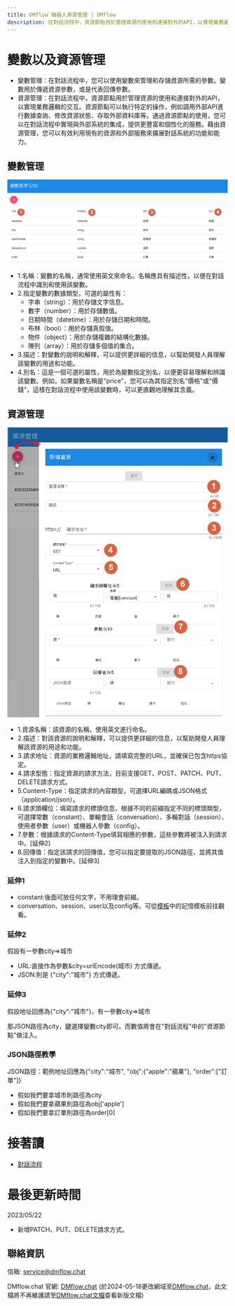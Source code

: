 ```yaml
---
title: DMflow 機器人資源管理 | DMflow
description: 在對話流程中，資源節點用於管理資源的使用和連接對外的API，以實現業務邏輯的交互。資源節點可以執行特定的操作，例如調用外部API進行數據查詢、修改資源狀態、存取外部資料庫等。通過資源節點的使用，您可以在對話流程中實現與外部系統的集成，提供更豐富和個性化的服務。藉由資源管理，您可以有效利用現有的資源和外部服務來擴展對話系統的功能和能力。
---
```



# 變數以及資源管理
- 變數管理：在對話流程中，您可以使用變數來管理和存儲資源所需的參數。變數用於傳遞資源參數，或是代表回傳參數。
- 資源管理：在對話流程中，資源節點用於管理資源的使用和連接對外的API，以實現業務邏輯的交互。資源節點可以執行特定的操作，例如調用外部API進行數據查詢、修改資源狀態、存取外部資料庫等。通過資源節點的使用，您可以在對話流程中實現與外部系統的集成，提供更豐富和個性化的服務。藉由資源管理，您可以有效利用現有的資源和外部服務來擴展對話系統的功能和能力。

## 變數管理
![DMflow新增變數](../../../../../../images/tw/bot-resource-var.png "DMflow新增變數")
- 1.名稱：變數的名稱，通常使用英文來命名。名稱應具有描述性，以便在對話流程中識別和使用該變數。
- 2.指定變數的數據類型，可選的屬性有：
    - 字串（string）：用於存儲文字信息。
    - 數字（number）：用於存儲數值。
    - 日期時間（datetime）：用於存儲日期和時間。
    - 布林（bool）：用於存儲真假值。
    - 物件（object）：用於存儲複雜的結構化數據。
    - 陣列（array）：用於存儲多個值的集合。
- 3.描述：對變數的說明和解釋，可以提供更詳細的信息，以幫助開發人員理解該變數的用途和功能。
- 4.別名：這是一個可選的屬性，用於為變數指定別名，以便更容易理解和辨識該變數。例如，如果變數名稱是"price"，您可以為其指定別名"價格"或"價錢"，這樣在對話流程中使用該變數時，可以更直觀地理解其含義。

## 資源管理
![DMflow新增資源](../../../../../../images/tw/bot-resource-add.png "DMflow新增資源")
- 1.資源名稱：該資源的名稱，使用英文進行命名。
- 2.描述：對該資源的說明和解釋，可以提供更詳細的信息，以幫助開發人員理解該資源的用途和功能。
- 3.請求地址：資源的業務邏輯地址，請填寫完整的URL，並確保已包含https協定。
- 4.請求型態：指定資源的請求方法，目前支援GET、POST、PATCH、PUT、DELETE請求方式。
- 5.Content-Type：指定請求的內容類型，可選擇URL編碼或JSON格式（application/json）。
- 6.請求頭欄位：填寫請求的標頭信息，根據不同的前綴指定不同的標頭類型，可選擇常數（constant）、單輪會話（conversation）、多輪對話（session）、使用者參數（user）或機器人參數（config）。
- 7.參數：根據請求的Content-Type填寫相應的參數，這些參數將被注入到請求中。[延伸2]
- 8.回傳值：指定該請求的回傳值，您可以指定要提取的JSON路徑，並將其值注入到指定的變數中。[延伸3]

### 延伸1
- constant:後面可放任何文字，不用理會前綴。
- conversation、session、user以及config等。可從[模板](../../tutorials/docs/bot-template.html#記憶模板)中的記憶模板前往觀看。
### 延伸2
假設有一參數city=>城市
- URL:直接作為參數&city=urlEncode(城市) 方式傳遞。
- JSON:則是 {"city":"城市"} 方式傳遞。

### 延伸3
假設地址回應為{"city":"城市"}，有一參數city=>城市

那JSON路徑為city，鍵選擇變數city即可。而數值將會在"對話流程"中的"資源節點"做注入。

### JSON路徑教學
JSON路徑：範例地址回應為{"city":"城市", "obj":{"apple":"蘋果"}, "order":["訂單"]}
- 假如我們要拿城市則路徑為city
- 假如我們要拿蘋果則路徑為obj['apple']
- 假如我們要拿訂單則路徑為order[0]

# 接著讀
- [對話流程](../../tutorials/docs/bot-flow.html)

# 最後更新時間
2023/05/22

- 新增PATCH、PUT、DELETE請求方式。


## 聯絡資訊

信箱: <service@dmflow.chat>

DMflow.chat 官網: [DMflow.chat](https://www.dmflow.chat)
(於2024-05-18更改網域至[DMflow.chat](https://www.dmflow.chat)，此文檔將不再維護請至[DMflow.chat文檔](https://docs.dmflow.chat)查看新版文檔)